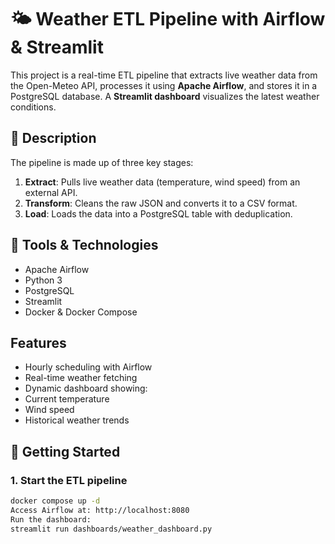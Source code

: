 # 🌤️ Weather ETL Pipeline with Airflow & Streamlit

This project is a real-time ETL pipeline that extracts live weather data from the Open-Meteo API, processes it using **Apache Airflow**, and stores it in a PostgreSQL database. A **Streamlit dashboard** visualizes the latest weather conditions.

## 📖 Description

The pipeline is made up of three key stages:

1. **Extract**: Pulls live weather data (temperature, wind speed) from an external API.
2. **Transform**: Cleans the raw JSON and converts it to a CSV format.
3. **Load**: Loads the data into a PostgreSQL table with deduplication.

## 🧰 Tools & Technologies

- Apache Airflow
- Python 3
- PostgreSQL
- Streamlit
- Docker & Docker Compose

  
## Features
- Hourly scheduling with Airflow
- Real-time weather fetching
- Dynamic dashboard showing:
- Current temperature
- Wind speed
- Historical weather trends


## 🚀 Getting Started

### 1. Start the ETL pipeline
```bash
docker compose up -d
Access Airflow at: http://localhost:8080
Run the dashboard:
streamlit run dashboards/weather_dashboard.py


